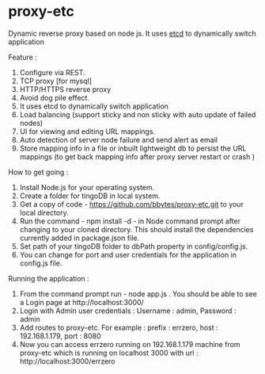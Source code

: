 proxy-etc
=========

Dynamic reverse proxy based on node js.  It uses [etcd](https://github.com/coreos/etcd) to dynamically switch application

Feature :
 1. Configure via REST.
 2. TCP proxy [for mysql]
 3. HTTP/HTTPS reverse proxy
 4. Avoid dog pile effect.
 5. It uses etcd to dynamically switch application 
 6. Load balancing (support sticky and non sticky with auto update of failed nodes)
 7. UI for viewing and editing URL mappings.
 8. Auto detection of server node failure and send alert as email 
 9. Store mapping info in a file or inbuilt lightweight db to persist the URL mappings (to get back mapping info after proxy server restart or crash )
 
 
How to get going :
 
 1. Install Node.js for your operating system.
 2. Create a folder for tingoDB in local system.
 3. Get a copy of code - https://github.com/bbytes/proxy-etc.git to your local directory.
 4. Run the command - npm install -d - in Node command prompt after changing to your cloned directory.
    This should install the dependencies currently added in package.json file.
 5. Set path of your tingoDB folder to dbPath property in config/config.js.
 6. You can change for port and user credentials for the application in config.js file.
    
 
Running the application : 

 1. From the command prompt run - node app.js . You should be able to see a Login page at http://localhost:3000/
 2. Login with Admin user credentials : Username : admin, Password : admin
 3. Add routes to proxy-etc. For example : prefix : errzero, host : 192.168.1.179, port : 8080
 4. Now you can access errzero running on 192.168.1.179 machine from proxy-etc which is running on localhost 3000 with url  : http://localhost:3000/errzero
              
              
              
              
              
 
 
 
